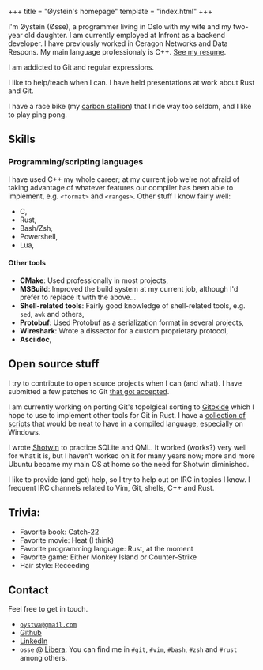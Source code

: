 +++
title = "Øystein's homepage"
template = "index.html"
+++

I'm Øystein (Øsse), a programmer living in Oslo with my wife and my two-year
old daughter. I am currently employed at Infront as a backend developer. I have
previously worked in Ceragon Networks and Data Respons. My main language
professionaly is C++. [See my resume](cv).

I am addicted to Git and regular expressions.

I like to help/teach when I can. I have held presentations at work about Rust
and Git.

I have a race bike (my [carbon stallion](bike.jpg)) that I ride way too seldom,
and I like to play ping pong.


## Skills

### Programming/scripting languages

I have used C++ my whole career; at my current job we're not afraid of taking
advantage of whatever features our compiler has been able to implement, e.g.
`<format>` and `<ranges>`. Other stuff I know fairly well:

- C,
- Rust,
- Bash/Zsh,
- Powershell,
- Lua,

#### Other tools

- **CMake**: Used professionally in most projects,
- **MSBuild**: Improved the build system at my current job, although I'd prefer
  to replace it with the above...
- **Shell-related tools**: Fairly good knowledge of shell-related tools, e.g.
  `sed`, `awk` and others,
- **Protobuf**: Used Protobuf as a serialization format in several projects,
- **Wireshark**: Wrote a dissector for a custom proprietary protocol,
- **Asciidoc**,

## Open source stuff

I try to contribute to open source projects when I can (and what). I have
submitted a few patches to Git [that got
accepted](https://github.com/git/git/commits/master/?author=Osse).

I am currently working on porting Git's topolgical sorting to
[Gitoxide](https://github.com/Byron/gitoxide) which I hope to use to
implement other tools for Git in Rust. I have a [collection of
scripts](https://github.com/Osse/git-scripts) that would be neat to have in a
compiled language, especially on Windows.

I wrote [Shotwin](https://github.com/Osse/Shotwin) to practice SQLite and QML.
It worked (works?) very well for what it is, but I haven't worked on it for
many years now; more and more Ubuntu became my main OS at home so the need for
Shotwin diminished.

I like to provide (and get) help, so I try to help out on IRC in topics I know.
I frequent IRC channels related to Vim, Git, shells, C++ and Rust.

## Trivia:

- Favorite book: Catch-22
- Favorite movie: Heat (I think)
- Favorite programming language: Rust, at the moment
- Favorite game: Either Monkey Island or Counter-Strike
- Hair style: Receeding

## Contact

Feel free to get in touch.

- [`oystwa@gmail.com`](mailto:oystwa@gmail.com)
- [Github](https://github.com/Osse)
- [LinkedIn](https://www.linkedin.com/in/%C3%B8ystein-walle-45b71872)
- `osse` @ [Libera](https://libera.chat): You can find me in `#git`, `#vim`,
  `#bash`, `#zsh` and `#rust` among others.
